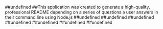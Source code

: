 
##undefined 
##This application was created to generate a high-quality, professional README depending on a series of questions a user answers in their command line using Node.js
##undefined
##undefined
##undefined
##undefined
##undefined
##undefined
##undefined
